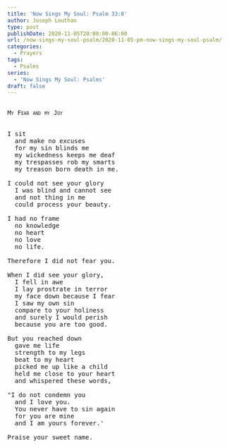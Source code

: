 ```yaml
---
title: 'Now Sings My Soul: Psalm 33:8'
author: Joseph Louthan
type: post
publishDate: 2020-11-05T20:00:00-06:00
url: /now-sings-my-soul-psalm/2020-11-05-pm-now-sings-my-soul-psalm/
categories:
  - Prayers
tags:
  - Psalms
series:
  - 'Now Sings My Soul: Psalms'
draft: false
---
```

<pre>
<div style="font-variant: small-caps;">
My Fear and my Joy
</div>
&nbsp;
I sit
  and make no excuses
  for my sin blinds me
  my wickedness keeps me deaf
  my trespasses rob my smarts
  my treason born death in me.

I could not see your glory
  I was blind and cannot see
  and not thing in me
  could process your beauty.

I had no frame
  no knowledge
  no heart
  no love
  no life.

Therefore I did not fear you.

When I did see your glory,
  I fell in awe
  I lay prostrate in terror
  my face down because I fear
  I saw my own sin
  compare to your holiness
  and surely I would perish
  because you are too good.

But you reached down
  gave me life
  strength to my legs
  beat to my heart
  picked me up like a child
  held me close to your heart
  and whispered these words,

"I do not condemn you
  and I love you.
  You never have to sin again
  for you are mine
  and I am yours forever.'

Praise your sweet name.
</pre>
